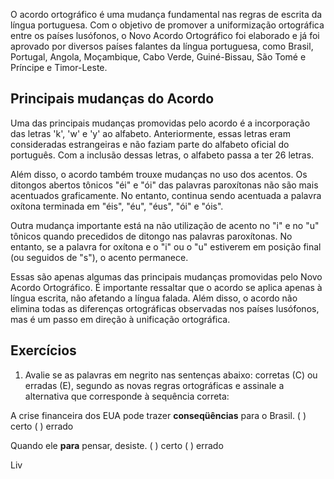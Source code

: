 O acordo ortográfico é uma mudança fundamental nas regras de escrita da língua portuguesa. Com o objetivo de promover a uniformização ortográfica entre os países lusófonos, o Novo Acordo Ortográfico foi elaborado e já foi aprovado por diversos países falantes da língua portuguesa, como Brasil, Portugal, Angola, Moçambique, Cabo Verde, Guiné-Bissau, São Tomé e Príncipe e Timor-Leste.

## Principais mudanças do Acordo

Uma das principais mudanças promovidas pelo acordo é a incorporação das letras 'k', 'w' e 'y' ao alfabeto. Anteriormente, essas letras eram consideradas estrangeiras e não faziam parte do alfabeto oficial do português. Com a inclusão dessas letras, o alfabeto passa a ter 26 letras.

Além disso, o acordo também trouxe mudanças no uso dos acentos. Os ditongos abertos tônicos "éi" e "ói" das palavras paroxítonas não são mais acentuados graficamente. No entanto, continua sendo acentuada a palavra oxítona terminada em "éis", "éu", "éus", "ói" e "óis".

Outra mudança importante está na não utilização de acento no "i" e no "u" tônicos quando precedidos de ditongo nas palavras paroxítonas. No entanto, se a palavra for oxítona e o "i" ou o "u" estiverem em posição final (ou seguidos de "s"), o acento permanece.

Essas são apenas algumas das principais mudanças promovidas pelo Novo Acordo Ortográfico. É importante ressaltar que o acordo se aplica apenas à língua escrita, não afetando a língua falada. Além disso, o acordo não elimina todas as diferenças ortográficas observadas nos países lusófonos, mas é um passo em direção à unificação ortográfica.

## Exercícios

1. Avalie se as palavras em negrito nas sentenças abaixo: corretas (C) ou erradas (E), segundo as novas regras ortográficas e assinale a alternativa que corresponde à sequência correta:

A crise financeira dos EUA pode trazer **conseqüências** para o Brasil.
( ) certo ( ) errado

Quando ele **para** pensar, desiste.
( ) certo ( ) errado

Liv